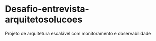 # Desafio-entrevista-arquitetosolucoes
Projeto de arquitetura escalável com monitoramento e observabilidade
